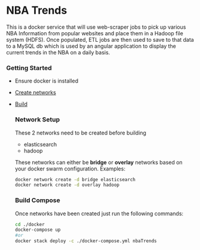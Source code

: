 # NBA Trends
This is a docker service that will use web-scraper jobs to pick up various NBA Information from popular websites and place them in a Hadoop file system (HDFS). Once populated, ETL jobs are then used to save to that data to a MySQL db which is used by an angular application to display the current trends in the NBA on a daily basis.

### Getting Started
- Ensure docker is installed
- [Create networks](#network-setup)
- [Build](#build-compose)

    ### Network Setup
    These 2 networks need to be created before building
    - elasticsearch
    - hadoop

    These networks can either be <strong>bridge</strong> or <strong>overlay</strong> networks based on your docker swarm configuration.
    Examples: 
    ```bash
    docker network create -d bridge elasticsearch
    docker network create -d overlay hadoop
    ```

    ### Build Compose
    Once networks have been created just run the following commands:
    ```bash
    cd ./docker
    docker-compose up
    #or
    docker stack deploy -c ./docker-compose.yml nbaTrends
    ```

